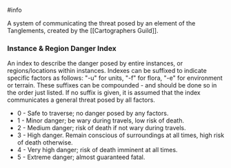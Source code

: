 #info 

A system of communicating the threat posed by an element of the Tanglements, created by the [[Cartographers Guild]].

### Instance & Region Danger Index
An index to describe the danger posed by entire instances, or regions/locations within instances. Indexes can be suffixed to indicate specific factors as follows: "-u" for units, "-f" for flora, "-e" for environment or terrain. These suffixes can be compounded - and should be done so in the order just listed. If no suffix is given, it is assumed that the index communicates a general threat posed by all factors.

- 0 - Safe to traverse; no danger posed by any factors.
- 1 - Minor danger; be wary during travels, low risk of death.
- 2 - Medium danger; risk of death if not wary during travels.
- 3 - High danger. Remain conscious of surroundings at all times, high risk of death otherwise.
- 4 - Very high danger; risk of death imminent at all times.
- 5 - Extreme danger; almost guaranteed fatal.